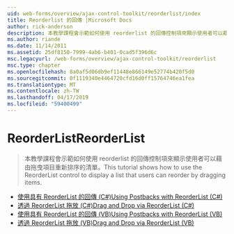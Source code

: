 ```yaml
---
uid: web-forms/overview/ajax-control-toolkit/reorderlist/index
title: Reorderlist 的回傳 |Microsoft Docs
author: rick-anderson
description: 本教學課程會示範如何使用 reorderlist 的回傳控制項來顯示使用者可以藉由拖曳項目重新排序的清單。
ms.author: riande
ms.date: 11/14/2011
ms.assetid: 25df8150-7999-4ab6-b401-0cad5f396d6c
msc.legacyurl: /web-forms/overview/ajax-control-toolkit/reorderlist
msc.type: chapter
ms.openlocfilehash: 8a0af5d06db9ef11448e866149e52774b420f5d0
ms.sourcegitcommit: 0f1119340e4464720cfd16d0ff15764746ea1fea
ms.translationtype: MT
ms.contentlocale: zh-TW
ms.lasthandoff: 04/17/2019
ms.locfileid: "59400499"
---
```

# <a name="reorderlist"></a><span data-ttu-id="10154-103">ReorderList</span><span class="sxs-lookup"><span data-stu-id="10154-103">ReorderList</span></span>

> <span data-ttu-id="10154-104">本教學課程會示範如何使用 reorderlist 的回傳控制項來顯示使用者可以藉由拖曳項目重新排序的清單。</span><span class="sxs-lookup"><span data-stu-id="10154-104">This tutorial shows how to use the ReorderList control to display a list that users can reorder by dragging items.</span></span>


- [<span data-ttu-id="10154-105">使用具有 ReorderList 的回傳 (C#)</span><span class="sxs-lookup"><span data-stu-id="10154-105">Using Postbacks with ReorderList (C#)</span></span>](using-postbacks-with-reorderlist-cs.md)
- [<span data-ttu-id="10154-106">透過 ReorderList 拖放 (C#)</span><span class="sxs-lookup"><span data-stu-id="10154-106">Drag and Drop via ReorderList (C#)</span></span>](drag-and-drop-via-reorderlist-cs.md)
- [<span data-ttu-id="10154-107">使用具有 ReorderList 的回傳 (VB)</span><span class="sxs-lookup"><span data-stu-id="10154-107">Using Postbacks with ReorderList (VB)</span></span>](using-postbacks-with-reorderlist-vb.md)
- [<span data-ttu-id="10154-108">透過 ReorderList 拖放 (VB)</span><span class="sxs-lookup"><span data-stu-id="10154-108">Drag and Drop via ReorderList (VB)</span></span>](drag-and-drop-via-reorderlist-vb.md)
